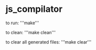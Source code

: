 # js_compilator

to run:
'''make'''

to clean:
'''make clean'''

to clear all generated files:
'''make clear'''
